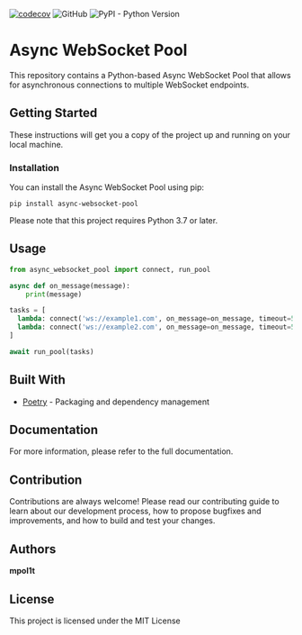 [![codecov](https://codecov.io/gh/mpol1t/async-websocket-pool/branch/main/graph/badge.svg?token=IXD2CSFA1N)](https://codecov.io/gh/mpol1t/async-websocket-pool)
![GitHub](https://img.shields.io/github/license/mpol1t/async-websocket-pool)
![PyPI - Python Version](https://img.shields.io/pypi/pyversions/gemini-public-api)

# Async WebSocket Pool

This repository contains a Python-based Async WebSocket Pool that allows for asynchronous connections to multiple WebSocket endpoints.

## Getting Started

These instructions will get you a copy of the project up and running on your local machine.

### Installation
You can install the Async WebSocket Pool using pip:
```
pip install async-websocket-pool
```

Please note that this project requires Python 3.7 or later.

## Usage

```python
from async_websocket_pool import connect, run_pool

async def on_message(message):
    print(message)

tasks = [
  lambda: connect('ws://example1.com', on_message=on_message, timeout=5),
  lambda: connect('ws://example2.com', on_message=on_message, timeout=5),
]

await run_pool(tasks)

```

## Built With

* [Poetry](https://python-poetry.org/docs/) - Packaging and dependency management

## Documentation

For more information, please refer to the full documentation.

## Contribution

Contributions are always welcome! Please read our contributing guide to learn about our development process, how to propose bugfixes and improvements, and how to build and test your changes.

## Authors

**mpol1t**

## License

This project is licensed under the MIT License

